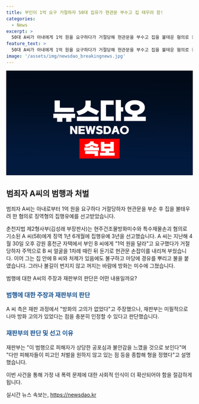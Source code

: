 ```yaml
---
title: 부인이 1억 요구 거절하자 50대 집유가 현관문 부수고 집 태우려 함!
categories:
  - News
excerpt: >
  50대 A씨가 아내에게 1억 원을 요구하다가 거절당해 현관문을 부수고 집을 불태운 혐의로 징역 1년 6개월에 집행유예 3년이 선고됐다. A씨는 부인에게 폭력을 행사한 뒤 현관문을 파괴하고 집을 방화시도했으며, 재판부는 사고가 고의적임을 인정했다. 피해자의 공포심과 불안감을 고려해 가볍지 않은 형을 선고하였으나, 피해자들의 처벌을 원치 않는 점도 감안해 징역형의 집행유예 결정을 한 것으로 나타났다.
feature_text: >
  50대 A씨가 아내에게 1억 원을 요구하다가 거절당해 현관문을 부수고 집을 불태운 혐의로 징역 1년 6개월에 집행유예 3년이 선고됐다. A씨는 부인에게 폭력을 행사한 뒤 현관문을 파괴하고 집을 방화시도했으며, 재판부는 사고가 고의적임을 인정했다. 피해자의 공포심과 불안감을 고려해 가볍지 않은 형을 선고하였으나, 피해자들의 처벌을 원치 않는 점도 감안해 징역형의 집행유예 결정을 한 것으로 나타났다.
image: '/assets/img/newsdao_breakingnews.jpg'
---
```


<p><img src="/assets/img/newsdao_breakingnews.jpg" alt="ranknews 속보" /></p>

<h2 data-ke-size="size26">범죄자 A씨의 범행과 처벌</h2>

<p>범죄자 A씨는 아내로부터 1억 원을 요구하다 거절당하자 현관문을 부순 후 집을 불태우려 한 혐의로 징역형의 집행유예를 선고받았습니다.</p>

<p data-ke-size="size16">춘천지법 제2형사부(김성래 부장판사)는 현주건조물방화미수와 특수재물손괴 혐의로 기소된 A 씨(58)에게 징역 1년 6개월에 집행유예 3년을 선고했습니다. A 씨는 지난해 4월 30일 오후 강원 홍천군 자택에서 부인 B 씨에게 "1억 원을 달라"고 요구했다가 거절당하자 주먹으로 B 씨 얼굴을 1차례 때린 뒤 둔기로 현관문 손잡이를 내리쳐 부쉈습니다. 이어 그는 집 안에 B 씨와 처제가 있음에도 불구하고 마당에 경유를 뿌리고 불을 붙였습니다. 그러나 불길이 번지지 않고 꺼지는 바람에 방화는 미수에 그쳤습니다.</p>

<p>범행에 대한 A씨의 주장과 재판부의 판단은 어떤 내용일까요?</p>

<h3><b><span style="color: #1a5490;">범행에 대한 주장과 재판부의 판단</span></b></h3>

<p>A 씨 측은 재판 과정에서 "방화의 고의가 없었다"고 주장했으나, 재판부는 미필적으로나마 방화 고의가 있었다는 점을 충분히 인정할 수 있다고 판단했습니다.</p>

<h3><b><span style="color: #1a5490;">재판부의 판단 및 선고 이유</span></b></h3>

<p>재판부는 "이 범행으로 피해자가 상당한 공포심과 불안감을 느꼈을 것으로 보인다"며 "다만 피해자들이 피고인 처벌을 원하지 않고 있는 점 등을 종합해 형을 정했다"고 설명했습니다.</p>

<p>이번 사건을 통해 가정 내 폭력 문제에 대한 사회적 인식이 더 확산되어야 함을 절감하게 됩니다.</p>
실시간 뉴스 속보는, <a href="https://newsdao.kr" rel="dofollow">https://newsdao.kr</a>


